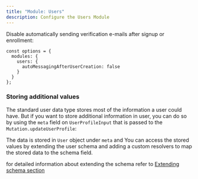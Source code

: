 ```yaml
---
title: "Module: Users"
description: Configure the Users Module
---
```


Disable automatically sending verification e-mails after signup or enrollment:

```
const options = {
  modules: {
    users: {
      autoMessagingAfterUserCreation: false
    }
  }
};
```
### Storing additional values

The standard user data type stores most of the information a user could have. But if you want to store additional information in user, you can do so by using the `meta` field on  `UserProfileInput` that is passed to the `Mutation.updateUserProfile`:

The data is stored in `User` object under  `meta` and  You can access the stored values by extending the user schema and adding a custom resolvers to map the stored data to the schema field. 

for detailed information about extending the schema refer to [Extending schema section](./extending-schema)


